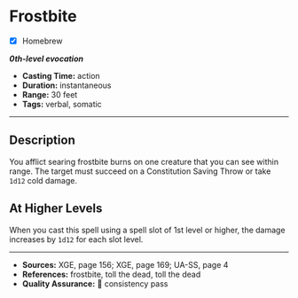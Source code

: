 # Frostbite
- [x] Homebrew

***0th-level evocation***
- **Casting Time:** action
- **Duration:** instantaneous
- **Range:** 30 feet
- **Tags:** verbal, somatic

---

## Description
You afflict searing frostbite burns on one creature that you can see within range.
The target must succeed on a Constitution Saving Throw or take `1d12` cold damage.

## At Higher Levels
When you cast this spell using a spell slot of 1st level or higher, the damage increases by `1d12` for each slot level.

---

- **Sources:** XGE, page 156; XGE, page 169; UA-SS, page 4
- **References:** frostbite, toll the dead, toll the dead
- **Quality Assurance:** :star2: consistency pass

